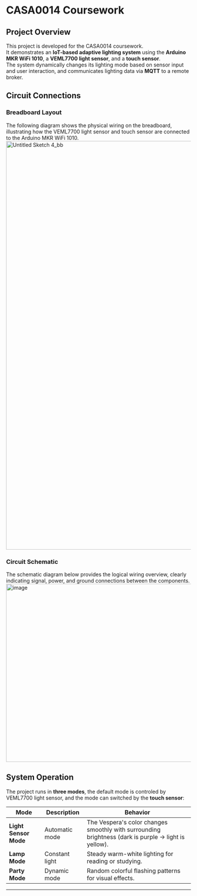 #  CASA0014 Coursework

##  Project Overview
This project is developed for the CASA0014 coursework.  
It demonstrates an **IoT-based adaptive lighting system** using the **Arduino MKR WiFi 1010**, a **VEML7700 light sensor**, and a **touch sensor**.  
The system dynamically changes its lighting mode based on sensor input and user interaction, and communicates lighting data via **MQTT** to a remote broker.  

##  Circuit Connections

###  Breadboard Layout
The following diagram shows the physical wiring on the breadboard, illustrating how the VEML7700 light sensor and touch sensor are connected to the Arduino MKR WiFi 1010.
<img width="905" height="1112" alt="Untitled Sketch 4_bb" src="https://github.com/user-attachments/assets/79bda03f-6baf-4477-abeb-4a0e9d8f6769" />


###  Circuit Schematic
The schematic diagram below provides the logical wiring overview, clearly indicating signal, power, and ground connections between the components.
<img width="885" height="485" alt="image" src="https://github.com/user-attachments/assets/5a114028-6ffe-4e36-bb1e-0431614e3351" />


##  System Operation

 The project runs in **three modes**, the default mode is controled by VEML7700 light sensor, and the mode can switched by the **touch sensor**:

| Mode | Description | Behavior |
|------|--------------|-----------|
| **Light Sensor Mode** | Automatic mode | The Vespera's color changes smoothly with surrounding brightness (dark is purple → light is yellow). |
| **Lamp Mode** | Constant light | Steady warm-white lighting for reading or studying. |
| **Party Mode** | Dynamic mode | Random colorful flashing patterns for visual effects. |

---
